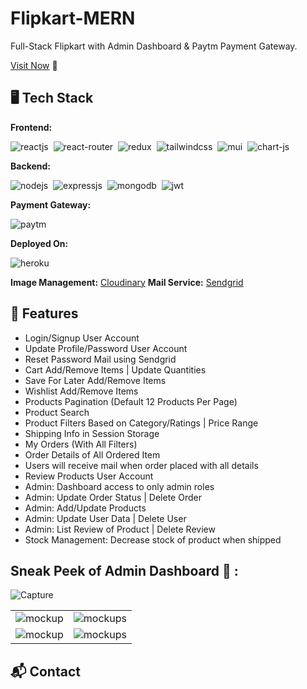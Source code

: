# Flipkart-MERN
Full-Stack Flipkart with Admin Dashboard & Paytm Payment Gateway.

[Visit Now](https://flipkartwebs.herokuapp.com/) 🚀

## 🖥️ Tech Stack
**Frontend:**

![reactjs](https://img.shields.io/badge/React-20232A?style=for-the-badge&logo=react&logoColor=61DAFB)&nbsp;
![react-router](https://img.shields.io/badge/React_Router-CA4245?style=for-the-badge&logo=react-router&logoColor=white)&nbsp;
![redux](https://img.shields.io/badge/Redux-593D88?style=for-the-badge&logo=redux&logoColor=white)&nbsp;
![tailwindcss](https://img.shields.io/badge/Tailwind_CSS-38B2AC?style=for-the-badge&logo=tailwind-css&logoColor=white)&nbsp;
![mui](https://img.shields.io/badge/Material--UI-0081CB?style=for-the-badge&logo=material-ui&logoColor=white)&nbsp;
![chart-js](https://img.shields.io/badge/Chart.js-FF6384?style=for-the-badge&logo=chartdotjs&logoColor=white)&nbsp;

**Backend:**

![nodejs](https://img.shields.io/badge/Node.js-43853D?style=for-the-badge&logo=node.js&logoColor=white)&nbsp;
![expressjs](https://img.shields.io/badge/Express.js-000000?style=for-the-badge&logo=express&logoColor=white)&nbsp;
![mongodb](https://img.shields.io/badge/MongoDB-4EA94B?style=for-the-badge&logo=mongodb&logoColor=white)&nbsp;
![jwt](	https://img.shields.io/badge/JWT-000000?style=for-the-badge&logo=JSON%20web%20tokens&logoColor=white)&nbsp;

**Payment Gateway:**

![paytm](https://img.shields.io/badge/Paytm-002970?style=for-the-badge&logo=paytm&logoColor=00BAF2)

**Deployed On:**

![heroku](https://img.shields.io/badge/Heroku-430098?style=for-the-badge&logo=heroku&logoColor=white)

**Image Management:** [Cloudinary](https://cloudinary.com/)
**Mail Service:** [Sendgrid](https://sendgrid.com/)

## 🚀 Features
- Login/Signup User Account
- Update Profile/Password User Account
- Reset Password Mail using Sendgrid
- Cart Add/Remove Items | Update Quantities
- Save For Later Add/Remove Items
- Wishlist Add/Remove Items
- Products Pagination (Default 12 Products Per Page)
- Product Search
- Product Filters Based on Category/Ratings | Price Range
- Shipping Info in Session Storage
- My Orders (With All Filters)
- Order Details of All Ordered Item
- Users will receive mail when order placed with all details
- Review Products User Account
- Admin: Dashboard access to only admin roles
- Admin: Update Order Status | Delete Order
- Admin: Add/Update Products
- Admin: Update User Data | Delete User
- Admin: List Review of Product | Delete Review
- Stock Management: Decrease stock of product when shipped

## Sneak Peek of Admin Dashboard 🙈 :
![Capture](https://user-images.githubusercontent.com/64949957/153995268-0cb769b9-e0ee-48ea-83c1-09b881df4101.PNG)

<table>
  <tr>
    <td><img src="https://user-images.githubusercontent.com/64949957/153995383-367cbcc0-cce5-4523-a999-b8d92e44d6ab.jpg" alt="mockup" /></td>
    <td><img src="https://user-images.githubusercontent.com/64949957/153995406-45e36cbc-8d42-4416-b23a-08ad592e4ebc.jpg" alt="mockups" /></td>
  </tr>
  <tr>
    <td><img src="https://user-images.githubusercontent.com/64949957/153996560-bd631f30-46f0-4248-83b3-d8ce44a8f9e4.PNG" alt="mockup" /></td>
    <td><img src="https://user-images.githubusercontent.com/64949957/153996577-57b1a82d-064a-49dc-9055-e2bceb854ab2.PNG" alt="mockups" /></td>
  </tr>
</table>

<h2>📬 Contact</h2>



